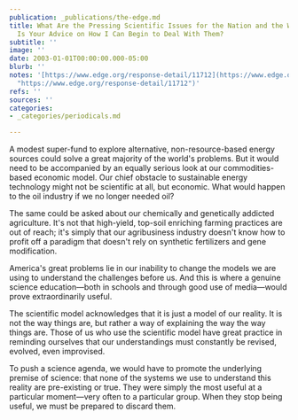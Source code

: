 ```yaml
---
publication: _publications/the-edge.md
title: What Are the Pressing Scientific Issues for the Nation and the World, and What
  Is Your Advice on How I Can Begin to Deal With Them?
subtitle: ''
image: ''
date: 2003-01-01T00:00:00.000-05:00
blurb: ''
notes: '[https://www.edge.org/response-detail/11712](https://www.edge.org/response-detail/11712
  "https://www.edge.org/response-detail/11712")'
refs: ''
sources: ''
categories:
- _categories/periodicals.md

---
```

A modest super-fund to explore alternative, non-resource-based energy sources could solve a great majority of the world's problems. But it would need to be accompanied by an equally serious look at our commodities-based economic model. Our chief obstacle to sustainable energy technology might not be scientific at all, but economic. What would happen to the oil industry if we no longer needed oil?

The same could be asked about our chemically and genetically addicted agriculture. It's not that high-yield, top-soil enriching farming practices are out of reach; it's simply that our agribusiness industry doesn't know how to profit off a paradigm that doesn't rely on synthetic fertilizers and gene modification.

America's great problems lie in our inability to change the models we are using to understand the challenges before us. And this is where a genuine science education—both in schools and through good use of media—would prove extraordinarily useful.

The scientific model acknowledges that it is just a model of our reality. It is not the way things are, but rather a way of explaining the way the way things are. Those of us who use the scientific model have great practice in reminding ourselves that our understandings must constantly be revised, evolved, even improvised.

To push a science agenda, we would have to promote the underlying premise of science: that none of the systems we use to understand this reality are pre-existing or true. They were simply the most useful at a particular moment—very often to a particular group. When they stop being useful, we must be prepared to discard them.